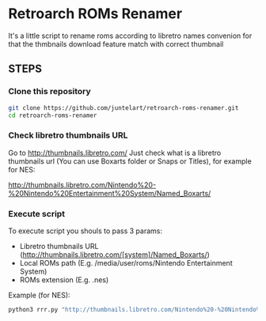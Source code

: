 # Retroarch ROMs Renamer

It's a little script to rename roms according to libretro names convenion for that the thmbnails download feature match with correct thumbnail

## STEPS

### Clone this repository

```bash
git clone https://github.com/juntelart/retroarch-roms-renamer.git
cd retroarch-roms-renamer
```

### Check libretro thumbnails URL
Go to http://thumbnails.libretro.com/ Just check what is a libretro thumbnails url (You can use Boxarts folder or Snaps or Titles), for example for NES:

http://thumbnails.libretro.com/Nintendo%20-%20Nintendo%20Entertainment%20System/Named_Boxarts/

### Execute script

To execute script you shouls to pass 3 params:
* Libretro thumbnails URL (http://thumbnails.libretro.com/[system]/Named_Boxarts/)
* Local ROMs path (E.g. /media/user/roms/Nintendo Entertainment System)
* ROMs extension (E.g. .nes)
  
Example (for NES):
```bash
python3 rrr.py "http://thumbnails.libretro.com/Nintendo%20-%20Nintendo%20Entertainment%20System/Named_Boxarts/" "/media/user/roms/Nintendo Entertainment System" ".nes"